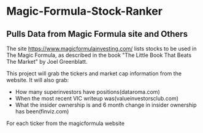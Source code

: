 # Magic-Formula-Stock-Ranker
Pulls Data from Magic Formula site and Others
----
The site https://www.magicformulainvesting.com/ lists stocks to be used in The Magic Formula, as described in the book "The Little Book That Beats The Market" by Joel Greenblatt.

This project will grab the tickers and market cap information from the website.
It will also grab:
- How many superinvestors have positions(dataroma.com)
- When the most recent VIC writeup was(valueinvestorsclub.com)
- What the insider ownership is and 6 month change in insider ownership has been(finviz.com)

For each ticker from the magicformula website
